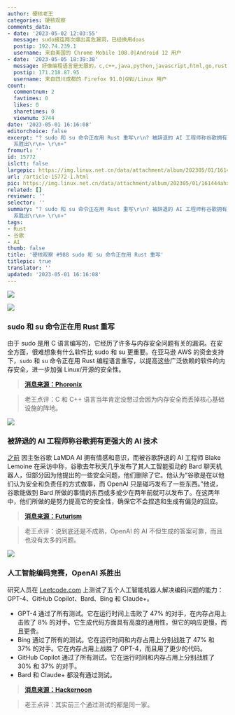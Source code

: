 ```yaml
---
author: 硬核老王
categories: 硬核观察
comments_data:
- date: '2023-05-02 12:03:55'
  message: sudo接连两次爆出高危漏洞，已经换用doas
  postip: 192.74.239.1
  username: 来自美国的 Chrome Mobile 108.0|Android 12 用户
- date: '2023-05-05 18:39:38'
  message: 好像编程语言是无限的，c,c++,java,python,javascript,html,go,rust,php,fortran,perl......信息技术迭代太快，信息更新太快，一个组织比个人更适合在信息技术领域生存
  postip: 171.218.87.95
  username: 来自四川成都的 Firefox 91.0|GNU/Linux 用户
count:
  commentnum: 2
  favtimes: 0
  likes: 0
  sharetimes: 0
  viewnum: 3744
date: '2023-05-01 16:16:08'
editorchoice: false
excerpt: "? sudo 和 su 命令正在用 Rust 重写\r\n? 被辞退的 AI 工程师称谷歌拥有更强大的 AI 技术\r\n? 人工智能编码竞赛，OpenAI
  系胜出\r\n» \r\n»"
fromurl: ''
id: 15772
islctt: false
largepic: https://img.linux.net.cn/data/attachment/album/202305/01/161444ahxfvhkhphkvcddw.jpg
url: /article-15772-1.html
pic: https://img.linux.net.cn/data/attachment/album/202305/01/161444ahxfvhkhphkvcddw.jpg.thumb.jpg
related: []
reviewer: ''
selector: ''
summary: "? sudo 和 su 命令正在用 Rust 重写\r\n? 被辞退的 AI 工程师称谷歌拥有更强大的 AI 技术\r\n? 人工智能编码竞赛，OpenAI
  系胜出\r\n» \r\n»"
tags:
- Rust
- 谷歌
- AI
thumb: false
title: '硬核观察 #988 sudo 和 su 命令正在用 Rust 重写'
titlepic: true
translator: ''
updated: '2023-05-01 16:16:08'
---
```


![](https://img.linux.net.cn/data/attachment/album/202305/01/161444ahxfvhkhphkvcddw.jpg)


![](https://img.linux.net.cn/data/attachment/album/202305/01/161454dnbd2sdg1f1hznf5.jpg)


### sudo 和 su 命令正在用 Rust 重写


由于 sudo 是用 C 语言编写的，它经历了许多与内存安全问题有关的漏洞。在安全方面，很难想象有什么软件比 sudo 和 su 更重要。在亚马逊 AWS 的资金支持下，`sudo` 和 `su` 命令正在用 Rust 编程语言重写，以提高这些广泛依赖的软件的内存安全，进一步加强 Linux/开源的安全性。



> 
> **[消息来源：Phoronix](https://www.phoronix.com/news/sudo-su-rewrite-rust)**
> 
> 
> 



> 
> 老王点评：C 和 C++ 语言当年肯定没想过会因为内存安全而丢掉核心基础设施的阵地。
> 
> 
> 


![](https://img.linux.net.cn/data/attachment/album/202305/01/161507c1v20e5bs7rsrtvx.jpg)


### 被辞退的 AI 工程师称谷歌拥有更强大的 AI 技术


[之前](/article-14705-1.html) 因主张谷歌 LaMDA AI 拥有情感和意识，而被谷歌辞退的 AI 工程师 Blake Lemoine 在采访中称，谷歌去年秋天几乎发布了其人工智能驱动的 Bard 聊天机器人，但部分因为他提出的一些安全问题，他们删除了它。他认为“谷歌是在以他们认为安全和负责任的方式做事，而 OpenAI 只是碰巧发布了一些东西。”他说，谷歌能做到 Bard 所做的事情的东西或多或少在两年前就可以发布了。在这两年中，他们所做的是努力提高它的安全性，确保它不会捏造和生成有偏见的回应。



> 
> **[消息来源：Futurism](https://futurism.com/blake-lemoine-google-interview)**
> 
> 
> 



> 
> 老王点评：说到底还是不成熟，OpenAI 的 AI 不但生成的答案可靠，而且也没有太多的问题。
> 
> 
> 


![](https://img.linux.net.cn/data/attachment/album/202305/01/161522tpaygiy0ysrvr8pi.jpg)


### 人工智能编码竞赛，OpenAI 系胜出


研究人员在 [Leetcode.com](http://leetcode.com/) 上测试了五个人工智能机器人解决编码问题的能力：GPT-4、GitHub Copilot、Bard、Bing 和 Claude+。


* GPT-4 通过了所有测试。它在运行时间上击败了 47% 的对手，在内存占用上击败了 8% 的对手。它生成代码方面具有高度的通用性，但它的响应更慢，而且更贵。
* Bing 通过了所有的测试。它在运行时间和内存占用上分别战胜了 47% 和 37% 的对手。它在内存占用上战胜了 GPT-4，而且用了更少的代码。
* GitHub Copilot 通过了所有测试。它在运行时间和内存占用上分别战胜了 30% 和 37% 的对手。
* Bard 和 Claude+ 都没有通过测试。



> 
> **[消息来源：Hackernoon](https://hackernoon.com/how-ai-bots-code-comparing-bing-claude-co-pilot-gpt-4-and-bard)**
> 
> 
> 



> 
> 老王点评：其实前三个通过测试的都是同一家。
> 
> 
>